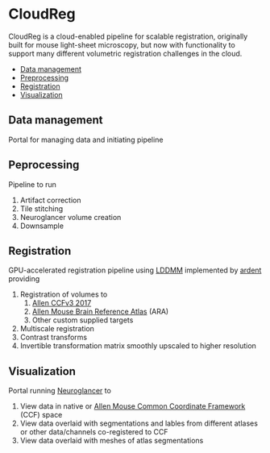 # CloudReg

CloudReg is a cloud-enabled pipeline for scalable registration, originally built for mouse light-sheet microscopy, but now with functionality to support many different volumetric registration challenges in the cloud.

- [Data management](#data)
- [Preprocessing](#peprocessing)
- [Registration](#registration)
- [Visualization](#visualization)

## Data management

Portal for managing data and initiating pipeline

## Peprocessing

Pipeline to run

1. Artifact correction
1. Tile stitching
1. Neuroglancer volume creation
1. Downsample

## Registration

GPU-accelerated registration pipeline using [LDDMM](https://link.springer.com/article/10.1023/B:VISI.0000043755.93987.aa) implemented by [ardent](https://github.com/neurodata/ardent) providing

1. Registration of volumes to
   1. [Allen CCFv3 2017](http://atlas.brain-map.org)
   1. [Allen Mouse Brain Reference Atlas](http://atlas.brain-map.org) (ARA)
   1. Other custom supplied targets
1. Multiscale registration
1. Contrast transforms
1. Invertible transformation matrix smoothly upscaled to higher resolution

## Visualization

Portal running [Neuroglancer](https://github.com/neurodata/neuroglancer) to

1. View data in native or [Allen Mouse Common Coordinate Framework](http://help.brain-map.org/download/attachments/2818169/MouseCCF.pdf) (CCF) space
1. View data overlaid with segmentations and lables from different atlases or other data/channels co-registered to CCF
1. View data overlaid with meshes of atlas segmentations
